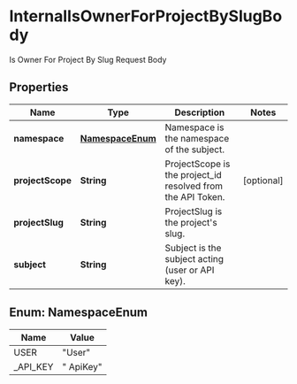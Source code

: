 

# InternalIsOwnerForProjectBySlugBody

Is Owner For Project By Slug Request Body

## Properties

| Name | Type | Description | Notes |
|------------ | ------------- | ------------- | -------------|
|**namespace** | [**NamespaceEnum**](#NamespaceEnum) | Namespace is the namespace of the subject. |  |
|**projectScope** | **String** | ProjectScope is the project_id resolved from the API Token. |  [optional] |
|**projectSlug** | **String** | ProjectSlug is the project&#39;s slug. |  |
|**subject** | **String** | Subject is the subject acting (user or API key). |  |



## Enum: NamespaceEnum

| Name | Value |
|---- | -----|
| USER | &quot;User&quot; |
| _API_KEY | &quot; ApiKey&quot; |



